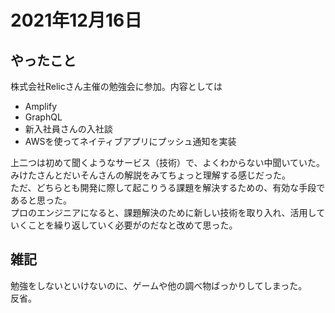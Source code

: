 # 2021年12月16日
## やったこと
株式会社Relicさん主催の勉強会に参加。内容としては
- Amplify
- GraphQL
- 新入社員さんの入社談
- AWSを使ってネイティブアプリにプッシュ通知を実装

上二つは初めて聞くようなサービス（技術）で、よくわからない中聞いていた。  
みけたさんとだいそんさんの解説をみてちょっと理解する感じだった。  
ただ、どちらとも開発に際して起こりうる課題を解決するための、有効な手段であると思った。  
プロのエンジニアになると、課題解決のために新しい技術を取り入れ、活用していくことを繰り返していく必要がのだなと改めて思った。

## 雑記
勉強をしないといけないのに、ゲームや他の調べ物ばっかりしてしまった。  
反省。
